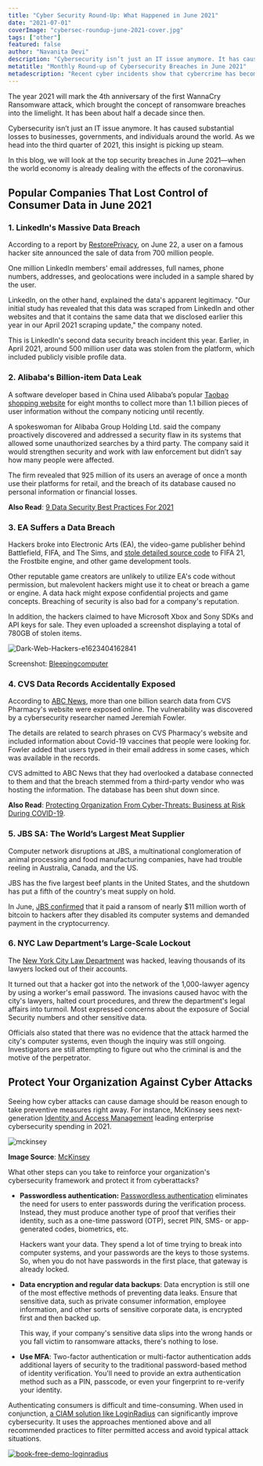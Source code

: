 ```yaml
---
title: "Cyber Security Round-Up: What Happened in June 2021"
date: "2021-07-01"
coverImage: "cybersec-roundup-june-2021-cover.jpg"
tags: ["other"]
featured: false 
author: "Navanita Devi"
description: "Cybersecurity isn’t just an IT issue anymore. It has caused substantial losses to businesses, governments, and individuals around the world. In this blog, we will look at the top security breaches in June 2021."
metatitle: "Monthly Round-up of Cybersecurity Breaches in June 2021"
metadescription: "Recent cyber incidents show that cybercrime has become a major threat to government and private organizations. Here are the most significant attacks in June 2021."
---
```


The year 2021 will mark the 4th anniversary of the first WannaCry Ransomware attack, which brought the concept of ransomware breaches into the limelight. It has been about half a decade since then. 

Cybersecurity isn’t just an IT issue anymore. It has caused substantial losses to businesses, governments, and individuals around the world. As we head into the third quarter of 2021, this insight is picking up steam.

In this blog, we will look at the top security breaches in June 2021—when the world economy is already dealing with the effects of the coronavirus.


## Popular Companies That Lost Control of Consumer Data in June 2021


### 1. LinkedIn's Massive Data Breach

According to a report by [RestorePrivacy](https://restoreprivacy.com/linkedin-data-leak-700-million-users/), on June 22, a user on a famous hacker site announced the sale of data from 700 million people. 

One million LinkedIn members' email addresses, full names, phone numbers, addresses, and geolocations were included in a sample shared by the user.

LinkedIn, on the other hand, explained the data's apparent legitimacy. "Our initial study has revealed that this data was scraped from LinkedIn and other websites and that it contains the same data that we disclosed earlier this year in our April 2021 scraping update," the company noted.

This is LinkedIn's second data security breach incident this year. Earlier, in April 2021, around 500 million user data was stolen from the platform, which included publicly visible profile data.


### 2. Alibaba's Billion-item Data Leak

A software developer based in China used Alibaba’s popular [Taobao shopping website](https://www.theregister.com/2021/06/16/alibaba_tabao_scraped_data_leak/) for eight months to collect more than 1.1 billion pieces of user information without the company noticing until recently.

A spokeswoman for Alibaba Group Holding Ltd. said the company proactively discovered and addressed a security flaw in its systems that allowed some unauthorized searches by a third party. The company said it would strengthen security and work with law enforcement but didn’t say how many people were affected.

The firm revealed that 925 million of its users an average of once a month use their platforms for retail, and the breach of its database caused no personal information or financial losses.

**Also Read**: [9 Data Security Best Practices For 2021](https://www.loginradius.com/blog/identity/data-security-best-practices/)


### 3. EA Suffers a Data Breach

Hackers broke into Electronic Arts (EA), the video-game publisher behind Battlefield, FIFA, and The Sims, and [stole detailed source code](https://www.theverge.com/2021/6/10/22528003/ea-data-breach-frostbite-fifa-internal-tools-hack) to FIFA 21, the Frostbite engine, and other game development tools. 

Other reputable game creators are unlikely to utilize EA's code without permission, but malevolent hackers might use it to cheat or breach a game or engine. A data hack might expose confidential projects and game concepts. Breaching of security is also bad for a company's reputation.

In addition, the hackers claimed to have Microsoft Xbox and Sony SDKs and API keys for sale. They even uploaded a screenshot displaying a total of 780GB of stolen items.



![Dark-Web-Hackers-e1623404162841](Dark-Web-Hackers-e1623404162841.jpg)


Screenshot: [Bleepingcomputer](https://www.bleepingcomputer.com/news/security/hackers-breach-gaming-giant-electronic-arts-steal-game-source-code/)


### 4. CVS Data Records Accidentally Exposed

According to [ABC News](https://abc7chicago.com/cvs-data-breach-medical-records-health-cyber-attack/10798172/), more than one billion search data from CVS Pharmacy's website were exposed online. The vulnerability was discovered by a cybersecurity researcher named Jeremiah Fowler. 

The details are related to search phrases on CVS Pharmacy's website and included information about Covid-19 vaccines that people were looking for. Fowler added that users typed in their email address in some cases, which was available in the records.

CVS admitted to ABC News that they had overlooked a database connected to them and that the breach stemmed from a third-party vendor who was hosting the information. The database has been shut down since. 

**Also Read**: [Protecting Organization From Cyber-Threats: Business at Risk During COVID-19](https://www.loginradius.com/blog/identity/cyber-threats-business-risk-covid-19/).


### 5. JBS SA: The World’s Largest Meat Supplier

Computer network disruptions at JBS, a multinational conglomeration of animal processing and food manufacturing companies, have had trouble reeling in Australia, Canada, and the US. 

JBS has the five largest beef plants in the United States, and the shutdown has put a fifth of the country's meat supply on hold.

In June, [JBS confirmed](https://www.bbc.com/news/world-us-canada-57318965) that it paid a ransom of nearly $11 million worth of bitcoin to hackers after they disabled its computer systems and demanded payment in the cryptocurrency.


### 6. NYC Law Department’s Large-Scale Lockout

The [New York City Law Department](https://www.wsj.com/articles/new-york-city-law-department-hit-by-cyberattack-11623105336) was hacked, leaving thousands of its lawyers locked out of their accounts.

It turned out that a hacker got into the network of the 1,000-lawyer agency by using a worker's email password. The invasions caused havoc with the city's lawyers, halted court procedures, and threw the department's legal affairs into turmoil. Most expressed concerns about the exposure of Social Security numbers and other sensitive data.

Officials also stated that there was no evidence that the attack harmed the city's computer systems, even though the inquiry was still ongoing. Investigators are still attempting to figure out who the criminal is and the motive of the perpetrator.


## Protect Your Organization Against Cyber Attacks

Seeing how cyber attacks can cause damage should be reason enough to take preventive measures right away. For instance, McKinsey sees next-generation [Identity and Access Management](https://www.loginradius.com/) leading enterprise cybersecurity spending in 2021. 



![mckinsey](mckinsey.JPG)


**Image Source**: [McKinsey ](https://www.mckinsey.com/business-functions/risk/our-insights/covid-19-crisis-shifts-cybersecurity-priorities-and-budgets)

What other steps can you take to reinforce your organization's cybersecurity framework and protect it from cyberattacks?



*   **Passwordless authentication:** [Passwordless authentication](https://www.loginradius.com/blog/identity/passwordless-authentication-the-future-of-identity-and-security/) eliminates the need for users to enter passwords during the verification process. Instead, they must produce another type of proof that verifies their identity, such as a one-time password (OTP), secret PIN, SMS- or app-generated codes, biometrics, etc. 

    Hackers want your data. They spend a lot of time trying to break into computer systems, and your passwords are the keys to those systems. So, when you do not have passwords in the first place, that gateway is already locked. 

*   **Data encryption and regular data backups**: Data encryption is still one of the most effective methods of preventing data leaks. Ensure that sensitive data, such as private consumer information, employee information, and other sorts of sensitive corporate data, is encrypted first and then backed up. 

    This way, if your company's sensitive data slips into the wrong hands or you fall victim to ransomware attacks, there's nothing to lose. 

*   **Use MFA**: Two-factor authentication or multi-factor authentication adds additional layers of security to the traditional password-based method of identity verification. You'll need to provide an extra authentication method such as a PIN, passcode, or even your fingerprint to re-verify your identity. 

Authenticating consumers is difficult and time-consuming. When used in conjunction, [a CIAM solution like LoginRadius](https://www.loginradius.com/contact-sales/) can significantly improve cybersecurity. It uses the approaches mentioned above and all recommended practices to filter permitted access and avoid typical attack situations.


[![book-free-demo-loginradius](../../assets/book-a-demo-loginradius.png)](https://www.loginradius.com/book-a-demo/)
